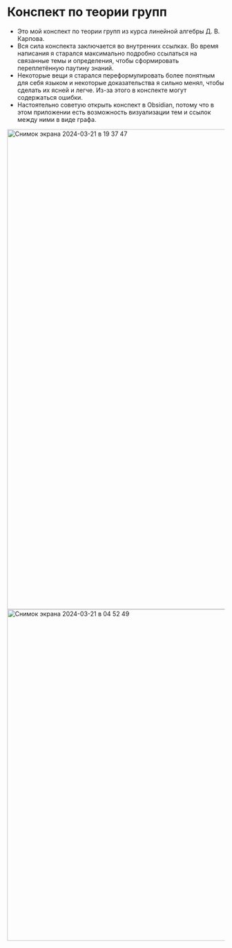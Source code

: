 # Конспект по теории групп
- Это мой конспект по теории групп из курса линейной алгебры Д. В. Карпова.
- Вся сила конспекта заключается во внутренних ссылках. Во время написания я старался максимально подробно ссылаться на связанные темы и определения, чтобы сформировать переплетённую паутину знаний.
- Некоторые вещи я старался переформулировать более понятным для себя языком и некоторые доказательства я сильно менял, чтобы сделать их ясней и легче. Из-за этого в конспекте могут содержаться ошибки.
- Настоятельно советую открыть конспект в Obsidian, потому что в этом приложении есть возможность визуализации тем и ссылок между ними в виде графа.
<img width="1109" alt="Снимок экрана 2024-03-21 в 19 37 47" src="https://github.com/ulitsaRaskolnikova/ITMO-VT/assets/99896446/4207e87f-28fa-4f4f-96a9-2a9ccc90867a">
<img width="766" alt="Снимок экрана 2024-03-21 в 04 52 49" src="https://github.com/ulitsaRaskolnikova/ITMO-VT/assets/99896446/5bd6acbf-1772-4da9-aada-a3b9b871d0f7">

